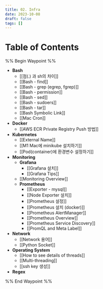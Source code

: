 ```yaml
---
title: 02. Infra
date: 2023-10-08
draft: false
tags: []
---
```

# Table of Contents
%% Begin Waypoint %%
- **Bash**
	- [[점(.) 과 sh의 차이]]
	- [[Bash - find]]
	- [[Bash - grep (egrep, fgrep)]]
	- [[Bash - permission]]
	- [[Bash - sed]]
	- [[Bash - sudoers]]
	- [[Bash - tar]]
	- [[Bash Symbolic Link]]
	- [[Mac Cron]]
- **Docker**
	- [[AWS ECR Private Registry Push 방법]]
- **Kubernetes**
	- [[External Name]]
	- [[M1 Mac에 minikube 설치하기]]
	- [[Pod(container)에 환경변수 설정하기]]
- **Monitoring**
	- **Grafana**
		- [[Grafana 설치]]
		- [[Grafana Tips]]
	- [[Monitoring Overview]]
	- **Prometheus**
		- [[Exporter - mysql]]
		- [[Node Exporter 설치]]
		- [[Prometheus 설정]]
		- [[Prometheus 설치 (docker)]]
		- [[Prometheus AlertManager]]
		- [[Prometheus Overview]]
		- [[Prometheus Service Discovery]]
		- [[PromQL and Meta Label]]
- **Network**
	- [[Network 용어]]
	- [[Python Socket]]
- **Operating System**
	- [[How to see details of threads]]
	- [[Multi-threading]]
	- [[ssh key 생성]]
- **Regex**

%% End Waypoint %%